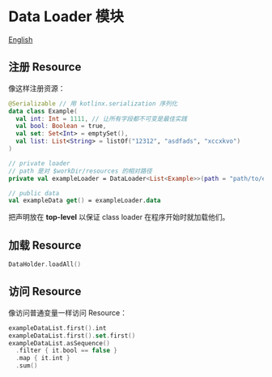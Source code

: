 # Data Loader 模块

[English](README.zh-CN.md)

## 注册 Resource

像这样注册资源：

```kotlin
@Serializable // 用 kotlinx.serialization 序列化
data class Example(
  val int: Int = 1111, // 让所有字段都不可变是最佳实践 
  val bool: Boolean = true,
  val set: Set<Int> = emptySet(),
  val list: List<String> = listOf("12312", "asdfads", "xccxkvo")
)

// private loader
// path 是对 $workDir/resources 的相对路径
private val exampleLoader = DataLoader<List<Example>>(path = "path/to/example.json")  

// public data
val exampleData get() = exampleLoader.data
```

把声明放在 **top-level** 以保证 class loader 在程序开始时就加载他们。

## 加载 Resource

```kotlin
DataHolder.loadAll()
```

## 访问 Resource

像访问普通变量一样访问 Resource：

```kotlin
exampleDataList.first().int
exampleDataList.first().set.first()
exampleDataList.asSequence()
  .filter { it.bool == false }
  .map { it.int }
  .sum()
```
